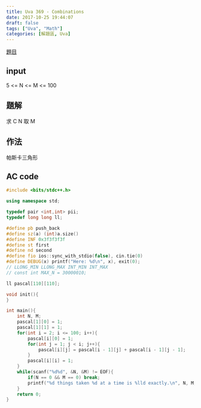```yaml
---
title: Uva 369 - Combinations
date: 2017-10-25 19:44:07
draft: false
tags: ["Uva", "Math"]
categories: [解題區, Uva]
---
```


[題目](https://uva.onlinejudge.org/index.php?option=com_onlinejudge&Itemid=8&page=show_problem&category=24&problem=305)

## input
5 <= N <= M <= 100

## 題解
求 C N 取 M

## 作法
帕斯卡三角形

## AC code
```cpp
#include <bits/stdc++.h>

using namespace std;

typedef pair <int,int> pii;
typedef long long ll;

#define pb push_back
#define sz(a) (int)a.size()
#define INF 0x3f3f3f3f
#define st first
#define nd second
#define fio ios::sync_with_stdio(false), cin.tie(0)
#define DEBUG(x) printf("Here: %d\n", x), exit(0);
// LLONG_MIN LLONG_MAX INT_MIN INT_MAX
// const int MAX_N = 30000010;

ll pascal[110][110];

void init(){
}

int main(){
    int N, M;
    pascal[1][0] = 1;
    pascal[1][1] = 1;
    for(int i = 2; i <= 100; i++){
        pascal[i][0] = 1;
        for(int j = 1; j < i; j++){
            pascal[i][j] = pascal[i - 1][j] + pascal[i - 1][j - 1];
        }
        pascal[i][i] = 1;
    }
    while(scanf("%d%d", &N, &M) != EOF){
        if(N == 0 && M == 0) break;
        printf("%d things taken %d at a time is %lld exactly.\n", N, M, pascal[N][M]);
    }
    return 0;
}
```
